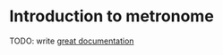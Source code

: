 # Introduction to metronome

TODO: write [great documentation](http://jacobian.org/writing/great-documentation/what-to-write/)
